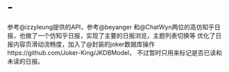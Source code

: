 # -
参考@izzyleung提供的API，参考@beyanger 和@ChatWyn两位的高仿知乎日报，也做了一个仿知乎日报，实现了主要的日报浏览，主题列表切换等
优化了日报内容页滑动流畅度，加入了@封装的joker数据库操作https://github.com/Joker-King/JKDBModel，
不过暂时只用来标记是否已读和未读的日报。
